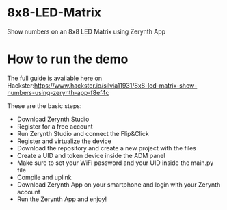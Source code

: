 # 8x8-LED-Matrix
Show numbers on an 8x8 LED Matrix using Zerynth App

# How to run the demo
The full guide is available here on Hackster:https://www.hackster.io/silvia11931/8x8-led-matrix-show-numbers-using-zerynth-app-f8ef4c

These are the basic steps:

* Download Zerynth Studio
* Register for a free account
* Run Zerynth Studio and connect the Flip&amp;Click
* Register and virtualize the device
* Download the repository and create a new project with the files
* Create a UID and token device inside the ADM panel
* Make sure to set your WiFi password and your UID inside the main.py file
* Compile and uplink
* Download Zerynth App on your smartphone and login with your Zerynth account
* Run the Zerynth App and enjoy!